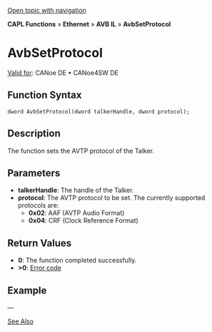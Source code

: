 [Open topic with navigation](../../../../../../CANoeDEFamily.htm#Topics/CAPLFunctions/IP/AVBIL/Functions/CAPLfunctionAvbSetProtocol.md)

**CAPL Functions** » **Ethernet** » **AVB IL** » **AvbSetProtocol**

# AvbSetProtocol

[Valid for](../../../../Shared/FeatureAvailability.md): CANoe DE • CANoe4SW DE

## Function Syntax

```
dword AvbSetProtocol(dword talkerHandle, dword protocol);
```

## Description

The function sets the AVTP protocol of the Talker.

## Parameters

- **talkerHandle**: The handle of the Talker.
- **protocol**: The AVTP protocol to be set. The currently supported protocols are:
  - **0x02**: AAF (AVTP Audio Format)
  - **0x04**: CRF (Clock Reference Format)

## Return Values

- **0**: The function completed successfully.
- **>0**: [Error code](../../CAPLfunctionsIPErrorCodes.md)

## Example

—

[See Also](javascript:void(0);)